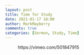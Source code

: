 ```yaml
---
layout: post
title: Time for Study
date: 2021-01-17 18:00
author: MarkMayberry
comments: true
categories: [Sermon, Study, Time]
---
```

<!-- wp:embed {"url":"https://vimeo.com/501847915","type":"video","providerNameSlug":"vimeo","responsive":true,"className":"wp-embed-aspect-4-3 wp-has-aspect-ratio"} -->
<figure class="wp-block-embed is-type-video is-provider-vimeo wp-block-embed-vimeo wp-embed-aspect-4-3 wp-has-aspect-ratio"><div class="wp-block-embed__wrapper">
https://vimeo.com/501847915
</div></figure>
<!-- /wp:embed -->
